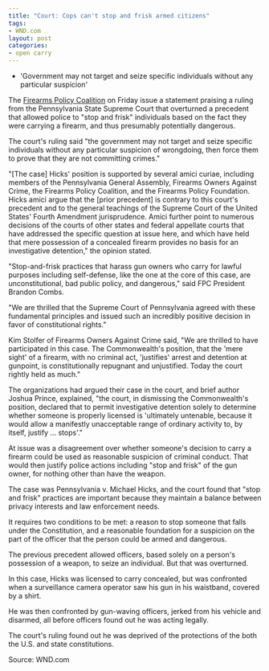 ```yaml
---
title: "Court: Cops can't stop and frisk armed citizens"
tags:
- WND.com
layout: post
categories:
- open carry
---
```


- 'Government may not target and seize specific individuals without any particular suspicion'

The [Firearms Policy Coalition](https://www.firearmspolicy.org) on Friday issue a statement praising a ruling from the Pennsylvania State Supreme Court that overturned a precedent that allowed police to "stop and frisk" individuals based on the fact they were carrying a firearm, and thus presumably potentially dangerous.

The court's ruling said "the government may not target and seize specific individuals without any particular suspicion of wrongdoing, then force them to prove that they are not committing crimes."

"\[The case\] Hicks' position is supported by several amici curiae, including members of the Pennsylvania General Assembly, Firearms Owners Against Crime, the Firearms Policy Coalition, and the Firearms Policy Foundation. Hicks amici argue that the \[prior precedent\] is contrary to this court's precedent and to the general teachings of the Supreme Court of the United States' Fourth Amendment jurisprudence. Amici further point to numerous decisions of the courts of other states and federal appellate courts that have addressed the specific question at issue here, and which have held that mere possession of a concealed firearm provides no basis for an investigative detention," the opinion stated.

"Stop-and-frisk practices that harass gun owners who carry for lawful purposes including self-defense, like the one at the core of this case, are unconstitutional, bad public policy, and dangerous," said FPC President Brandon Combs.

"We are thrilled that the Supreme Court of Pennsylvania agreed with these fundamental principles and issued such an incredibly positive decision in favor of constitutional rights."

Kim Stolfer of Firearms Owners Against Crime said, "We are thrilled to have participated in this case. The Commonwealth's position, that the 'mere sight' of a firearm, with no criminal act, 'justifies' arrest and detention at gunpoint, is constitutionally repugnant and unjustified. Today the court rightly held as much."

The organizations had argued their case in the court, and brief author Joshua Prince, explained, "the court, in dismissing the Commonwealth's position, declared that to permit investigative detention solely to determine whether someone is properly licensed is 'ultimately untenable, because it would allow a manifestly unacceptable range of ordinary activity to, by itself, justify ... stops'."

At issue was a disagreement over whether someone's decision to carry a firearm could be used as reasonable suspicion of criminal conduct. That would then justify police actions including "stop and frisk" of the gun owner, for nothing other than have the weapon.

The case was Pennsylvania v. Michael Hicks, and the court found that "stop and frisk" practices are important because they maintain a balance between privacy interests and law enforcement needs.

It requires two conditions to be met: a reason to stop someone that falls under the Constitution, and a reasonable foundation for a suspicion on the part of the officer that the person could be armed and dangerous.

The previous precedent allowed officers, based solely on a person's possession of a weapon, to seize an individual. But that was overturned.

In this case, Hicks was licensed to carry concealed, but was confronted when a surveillance camera operator saw his gun in his waistband, covered by a shirt.

He was then confronted by gun-waving officers, jerked from his vehicle and disarmed, all before officers found out he was acting legally.

The court's ruling found out he was deprived of the protections of the both the U.S. and state constitutions.

Source: WND.com
